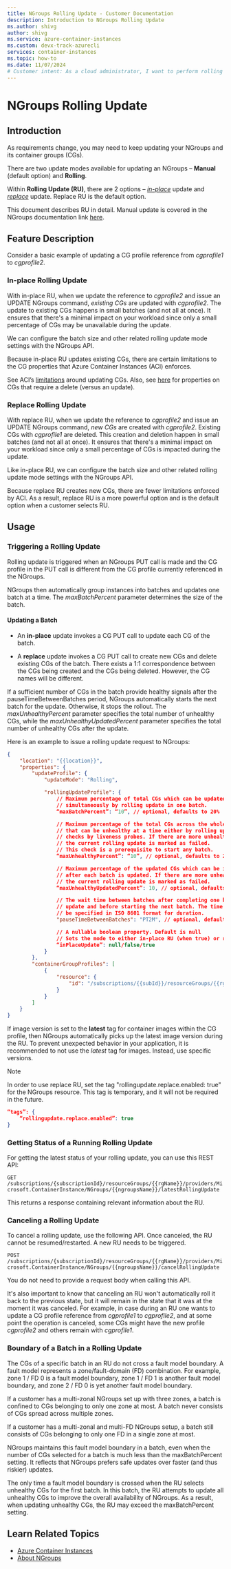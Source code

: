 ```yaml
---
title: NGroups Rolling Update - Customer Documentation
description: Introduction to NGroups Rolling Update
ms.author: shivg
author: shivg
ms.service: azure-container-instances
ms.custom: devx-track-azurecli
services: container-instances
ms.topic: how-to
ms.date: 11/07/2024
# Customer intent: As a cloud administrator, I want to perform rolling updates on container groups in NGroups, so that I can ensure minimal workload disruption and maintain service availability during updates.
---
```


# NGroups Rolling Update

## Introduction

As requirements change, you may need to keep updating your NGroups and its container groups (CGs).

There are two update modes available for updating an NGroups – **Manual** (default option) and **Rolling**.  

Within **Rolling Update (RU)**, there are 2 options – [*in-place*](#in-place-rolling-update) update and [*replace*](#replace-rolling-update) update. Replace RU is the default option.

This document describes RU in detail. Manual update is covered in the NGroups documentation link [here](container-instances-about-ngroups.md).

## Feature Description

Consider a basic example of updating a CG profile reference from *cgprofile1* to *cgprofile2*.

### In-place Rolling Update

With in-place RU, when we update the reference to *cgprofile2* and issue an UPDATE NGroups command, *existing CGs* are updated with *cgprofile2*. The update to existing CGs happens in small batches (and not all at once). It ensures that there's a minimal impact on your workload since only a small percentage of CGs may be unavailable during the update.  

We can configure the batch size and other related rolling update mode settings with the NGroups API.  

Because in-place RU updates existing CGs, there are certain limitations to the CG properties that Azure Container Instances (ACI) enforces.  

See ACI’s [limitations](../container-instances-update.md) around updating CGs. Also, see [here](../container-instances-update.md) for properties on CGs that require a delete (versus an update).

### Replace Rolling Update

With replace RU, when we update the reference to *cgprofile2* and issue an UPDATE NGroups command, *new CGs* are created with *cgprofile2*. Existing CGs with *cgprofile1* are deleted. This creation and deletion happen in small batches (and not all at once). It ensures that there's a minimal impact on your workload since only a small percentage of CGs is impacted during the update.  

Like in-place RU, we can configure the batch size and other related rolling update mode settings with the NGroups API.  

Because replace RU creates new CGs, there are fewer limitations enforced by ACI. As a result, replace RU is a more powerful option and is the default option when a customer selects RU.

## Usage

### Triggering a Rolling Update

Rolling update is triggered when an NGroups PUT call is made and the CG profile in the PUT call is different from the CG profile currently referenced in the NGroups.  

NGroups then automatically group instances into batches and updates one batch at a time. The *maxBatchPercent* parameter determines the size of the batch.

#### Updating a Batch

- An **in-place** update invokes a CG PUT call to update each CG of the batch.

- A **replace** update invokes a CG PUT call to create new CGs and delete existing CGs of the batch. There exists a 1:1 correspondence between the CGs being created and the CGs being deleted. However, the CG names will be different.

If a sufficient number of CGs in the batch provide healthy signals after the pauseTimeBetweenBatches period, NGroups automatically starts the next batch for the update. Otherwise, it stops the rollout. The *maxUnhealthyPercent* parameter specifies the total number of unhealthy CGs, while the *maxUnhealthyUpdatedPercent* parameter specifies the total number of unhealthy CGs after the update.

Here is an example to issue a rolling update request to NGroups:

``` json
{ 
    "location": "{{location}}", 
    "properties": { 
        "updateProfile": { 
            "updateMode": "Rolling", 

            "rollingUpdateProfile": { 
                // Maximum percentage of total CGs which can be updated  
                // simultaneously by rolling update in one batch. 
                “maxBatchPercent”: “10”, // optional, defaults to 20% 

                // Maximum percentage of the total CGs across the whole NGroup  
                // that can be unhealthy at a time either by rolling update or health 
                // checks by liveness probes. If there are more unhealthy CGs than this,  
                // the current rolling update is marked as failed. 
                // This check is a prerequisite to start any batch. 
                “maxUnhealthyPercent”: “10”, // optional, defaults to 20% 

                // Maximum percentage of the updated CGs which can be in unhealthy state  
                // after each batch is updated. If there are more unhealthy CGs than this,  
                // the current rolling update is marked as failed. 
                “maxUnhealthyUpdatedPercent”: 10, // optional, defaults to 20% 

                // The wait time between batches after completing one batch of the rolling 
                // update and before starting the next batch. The time duration should  
                // be specified in ISO 8601 format for duration. 
                "pauseTimeBetweenBatches": "PT2M", // optional, defaults to PT1M 

                // A nullable boolean property. Default is null 
                // Sets the mode to either in-place RU (when true) or replace (default) RU. 
                “inPlaceUpdate”: null/false/true 
            } 
        }, 
        "containerGroupProfiles": [
            { 
                "resource": { 
                    "id": "/subscriptions/{{subId}}/resourceGroups/{{rgName}}/providers/Microsoft.ContainerInstance/containerGroupProfiles/cgp1" 
                } 
            } 
        ] 
    } 
} 
```

If image version is set to the **latest** tag for container images within the CG profile, then NGroups automatically picks up the latest image version during the RU. To prevent unexpected behavior in your application, it is recommended to not use the *latest* tag for images. Instead, use specific versions.  


> [!NOTE]
> In order to use replace RU, set the tag "rollingupdate.replace.enabled: true" for the NGroups resource.
> This tag is temporary, and it will not be required in the future.

``` json
“tags”: { 
    “rollingupdate.replace.enabled”: true 
} 
```

### Getting Status of a Running Rolling Update

For getting the latest status of your rolling update, you can use this REST API:

`GET /subscriptions/{subscriptionId}/resourceGroups/{{rgName}}/providers/Microsoft.ContainerInstance/NGroups/{{ngroupsName}}/latestRollingUpdate`

This returns a response containing relevant information about the RU.

### Canceling a Rolling Update

To cancel a rolling update, use the following API. Once canceled, the RU cannot be resumed/restarted. A new RU needs to be triggered.

`POST /subscriptions/{subscriptionId}/resourceGroups/{{rgName}}/providers/Microsoft.ContainerInstance/NGroups/{{ngroupsName}}/cancelRollingUpdate`

You do not need to provide a request body when calling this API.

It's also important to know that canceling an RU won't automatically roll it back to the previous state, but it will remain in the state that it was at the moment it was canceled.  For example, in case during an RU one wants to update a CG profile reference from *cgprofile1* to *cgprofile2*, and at some point the operation is canceled, some CGs might have the new profile *cgprofile2* and others remain with *cgprofile1*.

### Boundary of a Batch in a Rolling Update

The CGs of a specific batch in an RU do not cross a fault model boundary. A fault model represents a zone/fault-domain (FD) combination. For example, zone 1 / FD 0 is a fault model boundary, zone 1 / FD 1 is another fault model boundary, and zone 2 / FD 0 is yet another fault model boundary.

If a customer has a multi-zonal NGroups set up with three zones, a batch is confined to CGs belonging to only one zone at most. A batch never consists of CGs spread across multiple zones.

If a customer has a multi-zonal and multi-FD NGroups setup, a batch still consists of CGs belonging to only one FD in a single zone at most.

NGroups maintains this fault model boundary in a batch, even when the number of CGs selected for a batch is much less than the maxBatchPercent setting. It reflects that NGroups prefers safe updates over faster (and thus riskier) updates.

The only time a fault model boundary is crossed when the RU selects unhealthy CGs for the first batch. In this batch, the RU attempts to update all unhealthy CGs to improve the overall availability of NGroups. As a result, when updating unhealthy CGs, the RU may exceed the maxBatchPercent setting.

## Learn Related Topics

- [Azure Container Instances](../container-instances-overview.md)
- [About NGroups](container-instances-about-ngroups.md)
